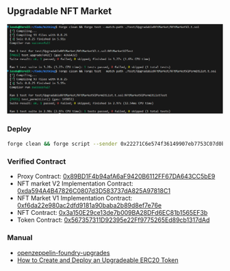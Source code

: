 ## Upgradable NFT Market
![screenshot of tests](<屏幕截图 2024-05-07 110038.png>)
### Deploy

```bash
forge clean && forge script --sender 0x22271C6e574f36149907eb7753C07d0bEA7Ba98c --rpc-url sepolia --account os ./script/NftMarketUpgradable.s.sol:NftMarketUpgradableScript --broadcast --etherscan-api-key sepolia --verify
```

### Verified Contract

- Proxy Contract: [0x89BD1F4b94afA6aF9420B6112FF67DA643CC5bE9](https://sepolia.etherscan.io/address/0x89bd1f4b94afa6af9420b6112ff67da643cc5be9)
- NFT market V2 Implementation Contract: [0xda594A4B47826C0807d3D583737dA825A97818C1](https://sepolia.etherscan.io/address/0xda594a4b47826c0807d3d583737da825a97818c1)
- NFT Market V1 Implementation Contract: [0xf6da22e980ac2dfd9181a90baba2b89d8ef7e76e](https://sepolia.etherscan.io/address/0xf6da22e980ac2dfd9181a90baba2b89d8ef7e76e)
- NFT Contract: [0x3a150E29ce13de7b009BA28DFd6EC81b1565EF3b](https://sepolia.etherscan.io/address/0x3a150e29ce13de7b009ba28dfd6ec81b1565ef3b)
- Token Contract: [0x567357311D92395e22Ff9775265Ed89cb1317dAd](https://sepolia.etherscan.io/address/0x567357311d92395e22ff9775265ed89cb1317dad)

### Manual

- [openzeppelin-foundry-upgrades](https://github.com/OpenZeppelin/openzeppelin-foundry-upgrades)
- [How to Create and Deploy an Upgradeable ERC20 Token](https://www.quicknode.com/guides/ethereum-development/smart-contracts/how-to-create-and-deploy-an-upgradeable-erc20-token#create-the-erc-20-upgradeable-token-smart-contract)

